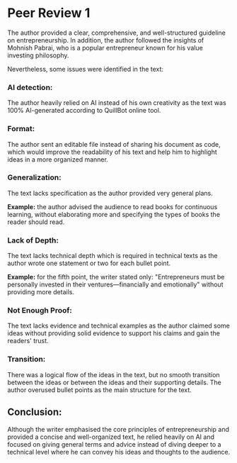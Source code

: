 # Peer Review 1

The author provided a clear, comprehensive, and well-structured guideline on entrepreneurship. In addition, the author followed the insights of Mohnish Pabrai, who is a popular entrepreneur known for his value investing philosophy.

Nevertheless, some issues were identified in the text:

### AI detection: 

The author heavily relied on AI instead of his own creativity as the text was 100% AI-generated according to QuillBot online tool.

### Format:

The author sent an editable file instead of sharing his document as code, which would improve the readability of his text and help him to highlight ideas in a more organized manner.

### Generalization: 

The text lacks specification as the author provided very general plans.

**Example:** the author advised the audience to read books for continuous learning, without elaborating more and specifying the types of books the reader should read.

### Lack of Depth: 

The text lacks technical depth which is required in technical texts as the author wrote one statement or two for each bullet point.

**Example:** for the fifth point, the writer stated only: "Entrepreneurs must be personally invested in their ventures—financially and emotionally" without providing more details.

### Not Enough Proof: 

The text lacks evidence and technical examples as the author claimed some ideas without providing solid evidence to support his claims and gain the readers' trust.

### Transition: 

There was a logical flow of the ideas in the text, but no smooth transition between the ideas or between the ideas and their supporting details. The author overused bullet points as the main structure for the text.

## Conclusion:
Although the writer emphasised the core principles of entrepreneurship and provided a concise and well-organized text, he relied heavily on AI and focused on giving general terms and advice instead of diving deeper to a technical level where he can convey his ideas and thoughts to the audience.


